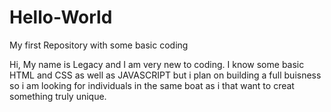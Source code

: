 # Hello-World
My first Repository with some basic coding

Hi, My name is Legacy and I am very new to coding. I know some basic HTML and CSS as well as JAVASCRIPT but i plan on building a full buisness so i am looking for individuals in the same boat as i that want to creat something truly unique. 
